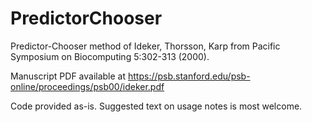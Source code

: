 # PredictorChooser

Predictor-Chooser method of Ideker, Thorsson, Karp from Pacific Symposium on Biocomputing 5:302-313 (2000).

Manuscript PDF available at https://psb.stanford.edu/psb-online/proceedings/psb00/ideker.pdf

Code provided as-is. Suggested text on usage notes is most welcome.
